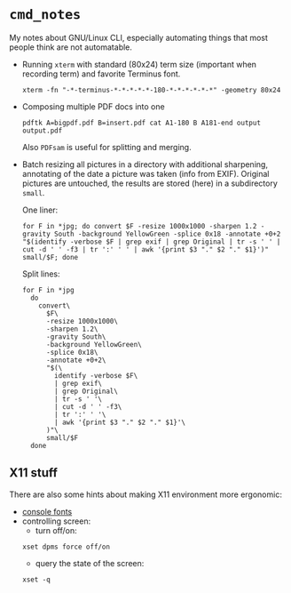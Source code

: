 # `cmd_notes`
My notes about GNU/Linux CLI,
especially automating things that most people think are not automatable.

  * Running `xterm` with standard (80x24) term size
    (important when recording term)
    and favorite Terminus font.

    ```shell
    xterm -fn "-*-terminus-*-*-*-*-*-180-*-*-*-*-*-*" -geometry 80x24
    ```

  * Composing multiple PDF docs into one

    ```shell
    pdftk A=bigpdf.pdf B=insert.pdf cat A1-180 B A181-end output output.pdf
    ```

    Also `PDFsam` is useful for splitting and merging.

  * Batch resizing all pictures in a directory with
    additional sharpening, annotating of the date a picture was taken
    (info from EXIF).
    Original pictures are untouched, the results are stored (here) in a subdirectory `small`.

    One liner:
    ```shell
    for F in *jpg; do convert $F -resize 1000x1000 -sharpen 1.2 -gravity South -background YellowGreen -splice 0x18 -annotate +0+2 "$(identify -verbose $F | grep exif | grep Original | tr -s ' ' | cut -d ' ' -f3 | tr ':' ' ' | awk '{print $3 "." $2 "." $1}')" small/$F; done
    ```

    Split lines:
    ```shell
    for F in *jpg
      do
        convert\
          $F\
          -resize 1000x1000\
          -sharpen 1.2\
          -gravity South\
          -background YellowGreen\
          -splice 0x18\
          -annotate +0+2\
          "$(\
            identify -verbose $F\
            | grep exif\
            | grep Original\
            | tr -s ' '\
            | cut -d ' ' -f3\
            | tr ':' ' '\
            | awk '{print $3 "." $2 "." $1}'\
          )"\
          small/$F
      done
    ```

## X11 stuff
There are also some hints about making X11 environment more ergonomic:

  * [console fonts](./fonts.md)
  * controlling screen:
      - turn off/on:
      ```
      xset dpms force off/on
      ```
      - query the state of the screen:
      ```
      xset -q
      ```
